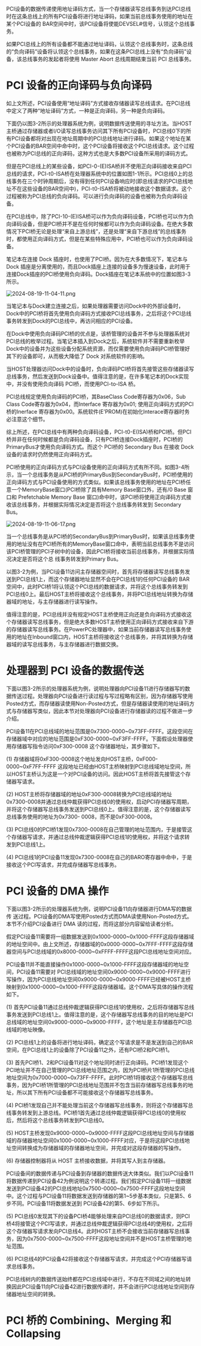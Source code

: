
PCI设备的数据传递使用地址译码方式，当一个存储器读写总线事务到达PCI总线时在这条总线上的所有PCI设备将进行地址译码，如果当前总线事务使用的地址在某个PCI设备的 BAR空间中时，该PCI设备将使能DEVSEL#信号，认领这个总线事务。

如果PCI总线上的所有设备都不能通过地址译码，认领这个总线事务时，这条总线的“负向译码”设备将认领这个总线事务，如果在这条PCI总线上没有“负向译码”设备，该总线事务的发起者将使用 Master Abort 总线周期结束当前 PCI 总线事务。

# PCI 设备的正向译码与负向译码

如上文所述，PCI设备使用“地址译码”方式接收存储器读写总线请求。在PCI总线中定义了两种“地址译码”方式，一种是正向译码，另一种是负向译码。

下面仍以图3-2所示的处理器系统为例，说明数据传送使用的寻址方法。当HOST主桥通过存储器或者I/O读写总线事务访问其下所有PCI设备时，PCI总线0下的所有PCI设备都将对出现在地址周期中的PCI总线地址进行译码。如果这个地址在某个PCI设备的BAR空间中命中时，这个PCI设备将接收这个PCI总线请求。这个过程也被称为PCI总线的正向译码，这种方式也是大多数PCI设备所采用的译码方式。

但是在PCI总线上的某些设备，如PCI-0-(E)ISA桥并不使用正向译码接收来自PCI总线的请求，PCI-t0-ISA桥在处理器系统中的位置如图1-1所示。PCI总线0上的总线事务在三个时钟周期后，没有得到任何PCI设备响应时(即总线请求的PCI总线地址不在这些设备的BAR空间中)，PCI-t0-ISA桥将被动地接收这个数据请求。这个过程被称为PCI总线的负向译码。可以进行负向译码的设备也被称为负向译码设备。

在PCI总线中，除了PCI-10-(E)ISA桥可以作为负向译码设备，PCI桥也可以作为负向译码设备，但是PCI桥并不是在任何时候都可以作为负向译码设备。在绝大多数情况下PCI桥无论是处理“来自上游总线”，还是处理“来自下游总线”的总线事务时，都使用正向译码方式，但是在某些特殊应用中，PCI桥也可以作为负向译码设备。

笔记本在连接 Dock 插座时，也使用了PCI桥。因为在大多数情况下，笔记本与 Dock 插座是分离使用的，而且Dock插座上连接的设备多为慢速设备，此时用于连接Dock插座的PCI桥使用负向译码。Dock插座在笔记本系统中的位置如图3-3所示。

![2024-08-19-11-04-11.png](./images/2024-08-19-11-04-11.png)

当笔记本与Dock建立连接之后，如果处理器需要访问Dock中的外部设备时，Dock中的PCI桥将首先使用负向译码方式接收PCI总线事务，之后将这个PCI总线事务转发到Dock的PCI总线中，再访问相应的PCI设备。

在Dock中使用负向译码PCI桥的优点是，该桥管理的设备并不参与处理器系统对PCI总线的枚举过程。当笔记本插入到Dock之后，系统软件并不需要重新枚举Dock中的设备并为这些设备分配系统资源，而仅需要使用负向译码PCI桥管理好其下的设备即可，从而极大降低了 Dock 对系统软件的影响。

当HOST处理器访问Dock中的设备时，负向译码PCI桥将首先接管这些存储器读写总线事务，然后发送到Dock设备中。值得注意的是，在许多笔记本的Dock实现中，并没有使用负向译码 PCI桥，而使用PCI-to-ISA 桥。

PCI总线规定使用负向译码的PCI桥，其BaseClass Code寄存器为0x06，Sub Class Code寄存器为0x04，而Interface 寄存器为0x01; 使用正向译码方式的PCI桥的Inerface 寄存器为0x00。系统软件(E’PROM)在初始化Interace寄存器时务必注意这个细节。

综上所述，在PCI总线中有两种负向译码设备，PCI-t0-E(ISA)桥和PCI桥。但PCI桥并非在任何时候都是负向译码设备，只有PCI桥连接Dock插座时，PCI桥的PrimaryBus才使用负向译码方式。而这个 PCI桥的 Secondary Bus 在接收 Dock 设备的请求时仍然使用正向译码方式。

PCI桥使用的正向译码方式与PCI设备使用的正向译码方式有所不同。如图3-4所示，当一个总线事务是从PCI桥的PrimaryBus到SecondaryBus时，PCI桥使用的正向译码方式与PCI设备使用的方式类似。如果该总线事务使用的地址在PCI桥任意一个MemoryBase窗口(PCI桥除了具有Memory Base窗口外，还有/0 Base 窗口和 Prefetchable Memory Base 窗口)命中时，该PCI桥将使用正向译码方式接收该总线事务，并根据实际情况决定是否将这个总线事务转发到 Secondary Bus。

![2024-08-19-11-06-17.png](./images/2024-08-19-11-06-17.png)

当一个总线事务是从PCI桥的SecondaryBus到PrimaryBus时，如果该总线事务使用的地址没有在PCI桥所有的MemoryBase窗口命中，表明当前总线事务不是访问该PCI桥管理的PCI子树中的设备，因此PCI桥将接收当前总线事务，并根据实际情况决定是否将这个总
线事务转发到Primary Bus。

以图3-2为例，当PCI设备11访问主存储器空间时，首先将存储器读写总线事务发送到PCI总线1上，而这个存储器地址显然不会在PCI总线1的任何PCI设备的 BAR 空间中，此时PCI桥1将认领这个PCI总线的数据请求，并将这个总线事务转发到PCI总线0上。最后HOST主桥将接收这个总线事务，并将PCI总线地址转换为存储器域的地址，与主存储器进行读写操作。

值得注意的是，PCI总线并没有规定HOST主桥使用正向还是负向译码方式接收这个存储器读写总线事务，但是绝大多数HOST主桥使用正向译码方式接收来自下游的存储器读写总线事务。在PowerPC处理器中，如果当前存储器读写总线事务使用的地址在Inbound窗口内，HOST主桥将接收这个总线事务，并将其转换为存储器域的读写总线事务，与主存储器进行数据交换。

# 处理器到 PCI 设备的数据传送

下面以图3-2所示的处理器系统为例，说明处理器向PCI设备11进行存储器写的数据传送过程。处理器向PCI设备进行读过程与写过程略有区别，因为存储器写使用Posted方式，而存储器读使用Non-Posted方式，但是存储器读使用的地址译码方式与存储器写类似，因此本节对处理器向PCI设备进行存储器读的过程不做进一步介绍。

PCI设备11在PCI总线域的地址范围是0x7300-0000~0x73FF-FFFF。这段空间在存储器域中对应的地址范围是0xF300-0000~0xF3FF-FFFF。下面假设处理器使用存储器写指令访问0xF300-0008 这个存储器地址，其步骤如下。

(1) 存储器域将0xF300-0008这个地址发向HOST主桥，0xF000-0000~0xF7FF-FFFF 这段地址已经由HOST主桥映射到PCI总线域地址空间，所以HOST主桥认为这是一个对PCI设备的访问。因此HOST主桥将首先接管这个存储器写请求。

(2) HOST主桥将存储器域的地址0xF300-0008转换为PCI总线域的地址 0x7300-0008并通过总线仲裁获得PCI总线0的使用权，启动PCI存储器写周期，并将这个存储器写总线事务发送到PCI总线0上。值得注意的是，这个存储器读写总线事务使用的地址为0x7300-
0008，而不是0xF300-0008。

(3) PCI总线0的PCI桥1发现0x7300-0008在自己管理的地址范围内，于是接管这个存储器写请求，并通过总线仲裁逻辑获得PCI总线1的使用权，并将这个请求转发到PCI总线1上。

(4) PCI总线1的PCI设备11发现0x7300-0008在自己的BARO寄存器中命中，于是接收这个PCI写请求，并完成存储器写总线事务。

# PCI 设备的 DMA 操作

下面以图3-2所示的处理器系统为例，说明PCI设备11向存储器进行DMA写的数据传
送过程。PCI设备的DMA写使用Posted方式而DMA读使用Non-Posted方式。本节不介绍PCI设备进行 DMA 读的过程，而将这部分内容留给读者分析。

假定PCI设备11需要将一组数据发送到0x1000-0000~0x1000-FFFF这段存储器域的地址空间中。由上文所述，存储器域的0x0000-0000~0x7FFF-FFFF这段存储器空间与PCI总线域的0x8000-0000~0xFFFF-FFFF这段PCI总线地址空间对应。

PCI设备11并不能直接操作0x1000-0000~0x1000-FFFF这段存储器域的地址空间，PCI设备11需要对 PCI总线域的地址空间0x9000-0000~0x9000-FFFF进行写操作，因为PCI总线地址空间0x9000-0000~0x9000-FFFF已经被HOST主桥映射到0x1000-0000~0x1000-FFFF这段存储器域。这个DMA写具体的操作流程如下。

(1) 首先PCI设备11通过总线仲裁逻辑获得PCI总线1的使用权，之后将存储器写总线事务发送到PCI总线1上。值得注意的是，这个存储器写总线事务的目的地址是PCI总线域的地址空间0x9000-0000~0x9000-FFFF，这个地址是主存储器在PCI总线域的地址映像。

(2) PCI总线1上的设备将进行地址译码，确定这个写请求是不是发送到自己的BAR空间，在PCI总线1上的设备除了PCI设备11之外，还有PCI桥2和PCI桥1。

(3) 首先PCI桥1、2和PCI设备11对这个地址同时进行正向译码。PCI桥1发现这个PCI地址并不在自己管理的PCI总线地址范围之内，因为PCI桥片1所管理的PCI总线地址空间为0x7000-0000~0x73FF-FFFF。此时PCI桥1将接收这个存储器写总线事务，因为PCI桥1所管理的PCI总线地址范围并不包含当前存储器写总线事务的地址，所以其下所有PCI设备都不可能接收这个存储器写总线事务。

(4) PCI桥1发现自己并不能处理当前这个存储器写总线事务，则将这个存储器写总线事务转发到上游总线。PCI桥1首先通过总线仲裁逻辑获得PCI总线0的使用权后，然后将这个总线事务转发到PCI总线0。

(5) HOST主桥发现0x9000-0000~0x9000-FFFF这段PCI总线地址空间与存储器域的存储器地址空间0x1000-0000~0x1000-FFFF对应，于是将这段PCI总线地址空间转换成为存储器域的存储器地址空间，并完成对这段存储器的写操作。

(6) 存储器控制器将从 HOST 主桥接收数据，并将其写人到主存储器。

PCI设备间的数据传递与PCI设备到存储器的数据传送大体类似。我们以PCI设备11将数据传递到PCI设备42为例说明这个转递过程。我们假定PCI设备11将一组数据发送到PCI设备42的PCI总线地址0x7500-0000~0x7500-FFFF这段地址空间中。这个过程与PCI设备11将数据发送到存储器的第1~5步基本类似，只是第5、6步不同。PCI设备11将数据发送到 PCI设备42的第5、6步如下所示。

(5) PCI总线0发现其下的设备PCI桥4能够处理来自PCI总线0的数据请求，则PCI桥4将接管这个PCI写请求，并通过总线仲裁逻辑获得PCI总线4的使用权，之后将这个存储器写请求发向PCI总线4。此时HOST主桥不会接收当前存储器写总线事务，因为0x7500-0000~0x7500-FFFF这段地址空间并不是HOST主桥管理的地址范围。

(6) PCI总线4的PCI设备42将接收这个存储器写请求，并完成这个PCI存储器写请求总线事务。

PCI总线树内的数据传送始终都在PCI总线域中进行，不存在不同域之间的地址转换因此PCI设备11向PCI设备42进行数据传递时，并不会进行PCI总线地址空间到存储器地址空间的转换。

# PCI 桥的 Combining、Merging 和 Collapsing